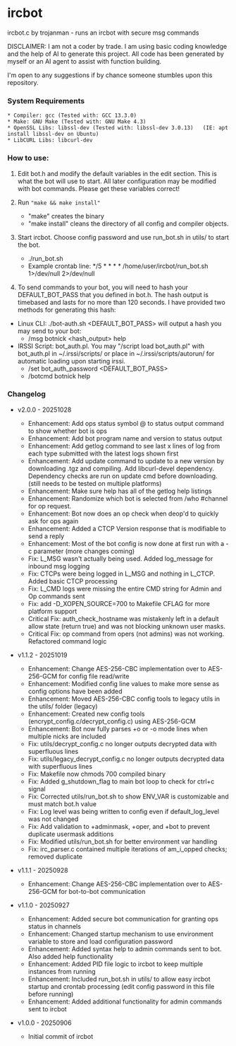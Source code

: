 # ircbot
ircbot.c by trojanman - runs an ircbot with secure msg commands

DISCLAIMER: I am not a coder by trade. I am using basic coding knowledge and the help of AI to generate this project.
All code has been generated by myself or an AI agent to assist with function building. 

I'm open to any suggestions if by chance someone stumbles upon this repository.


### System Requirements
    * Compiler: gcc (Tested with: GCC 13.3.0)
    * Make: GNU Make (Tested with: GNU Make 4.3)
    * OpenSSL Libs: libssl-dev (Tested with: libssl-dev 3.0.13)   (IE: apt install libssl-dev on Ubuntu)
    * LibCURL Libs: libcurl-dev

### How to use:
1) Edit bot.h and modify the default variables in the edit section. This is what the bot will use to start. All later configuration may be modified with bot commands. Please get these variables correct!

2) Run `"make && make install"`
    * "make" creates the binary
    * "make install" cleans the directory of all config and compiler objects.

3) Start ircbot. Choose config password and use run_bot.sh in utils/ to start the bot. 
    * ./run_bot.sh
    * Example crontab line:  */5 * * * * /home/user/ircbot/run_bot.sh 1>/dev/null 2>/dev/null

4) To send commands to your bot, you will need to hash your DEFAULT_BOT_PASS that you defined in bot.h. The hash output is timebased and lasts for no more than 120 seconds. I have provided two methods for generating this hash:
* Linux CLI: ./bot-auth.sh <DEFAULT_BOT_PASS> will output a hash you may send to your bot: 
    * /msg botnick <hash_output> help
* IRSSI Script: bot_auth.pl. You may "/script load bot_auth.pl" with bot_auth.pl in ~/.irssi/scripts/ or place in ~/.irssi/scripts/autorun/ for automatic loading upon starting irssi. 
    * /set bot_auth_password <DEFAULT_BOT_PASS>
    * /botcmd botnick help

### Changelog

* v2.0.0 - 20251028
    * Enhancement: Add ops status symbol @ to status output command to show whether bot is ops
    * Enhancement: Add bot program name and version to status output
    * Enhancement: Add getlog command to see last x lines of log from each type submitted with the latest logs shown first
    * Enhancement: Add update command to update to a new version by downloading .tgz and compiling. Add libcurl-devel dependency. Dependency checks are run on update cmd before downloading. (still needs to be tested on multiple platforms)
    * Enhancement: Make sure help has all of the getlog help listings
    * Enhancement: Randomize which bot is selected from /who #channel for op request.
    * Enhancement: Bot now does an op check when deop'd to quickly ask for ops again
    * Enhancement: Added a CTCP Version response that is modifiable to send a reply
    * Enhancement: Most of the bot config is now done at first run with a -c parameter (more changes coming)
    * Fix: L_MSG wasn't actually being used. Added log_message for inbound msg logging
    * Fix: CTCPs were being logged in L_MSG and nothing in L_CTCP. Added basic CTCP processing
    * Fix: L_CMD logs were missing the entire CMD string for Admin and Op commands sent
    * Fix: add -D_XOPEN_SOURCE=700 to Makefile CFLAG for more platform support
    * Critical Fix: auth_check_hostname was mistakenly left in a default allow state (return true) and was not blocking unknown user masks.
    * Critical Fix: op command from opers (not admins) was not working. Refactored command logic

* v1.1.2 - 20251019
    * Enhancement: Change AES-256-CBC implementation over to AES-256-GCM for config file read/write
    * Enhancement: Modified config line values to make more sense as config options have been added
    * Enhancement: Moved AES-256-CBC config tools to legacy utils in the utils/ folder (legacy)
    * Enhancement: Created new config tools (encrypt_config.c/decrypt_config.c) using AES-256-GCM
    * Enhancement: Bot now fully parses +o or -o mode lines when multiple nicks are included
    * Fix: utils/decrypt_config.c no longer outputs decrypted data with superfluous lines
    * Fix: utils/legacy_decrypt_config.c no longer outputs decrypted data with superfluous lines
    * Fix: Makefile now chmods 700 compiled binary
    * Fix: Added g_shutdown_flag to main bot loop to check for ctrl+c signal
    * Fix: Corrected utils/run_bot.sh to show ENV_VAR is customizable and must match bot.h value
    * Fix: Log level was being written to config even if default_log_level was not changed
    * Fix: Add validation to +adminmask, +oper, and +bot to prevent duplicate usermask additions
    * Fix: Modified utils/run_bot.sh for better environment var handling
    * Fix: irc_parser.c contained multiple iterations of am_i_opped checks; removed duplicate

* v1.1.1 - 20250928
    * Enhancement: Change AES-256-CBC implementation over to AES-256-GCM for bot-to-bot communication

* v1.1.0 - 20250927
    * Enhancement: Added secure bot communication for granting ops status in channels
    * Enhancement: Changed startup mechanism to use environment variable to store and load configuration password
    * Enhancement: Added syntax help to admin commands sent to bot. Also added help <command> functionality
    * Enhancement: Added PID file logic to ircbot to keep multiple instances from running
    * Enhancement: Included run_bot.sh in utils/ to allow easy ircbot startup and crontab processing (edit config password in this file before running)
    * Enhancement: Added additional functionality for admin commands sent to ircbot

* v1.0.0 - 20250906
    * Initial commit of ircbot
